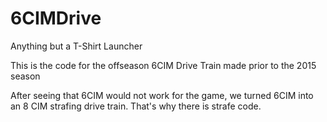6CIMDrive
=====

Anything but a T-Shirt Launcher 

This is the code for the offseason 6CIM Drive Train made prior to the 2015 season

After seeing that 6CIM would not work for the game, we turned 6CIM into an 8 CIM strafing drive train.
That's why there is strafe code.

